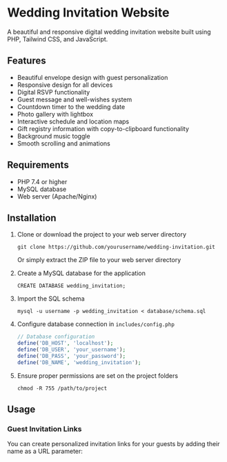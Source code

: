 # Wedding Invitation Website

A beautiful and responsive digital wedding invitation website built using PHP, Tailwind CSS, and JavaScript.

## Features

- Beautiful envelope design with guest personalization
- Responsive design for all devices
- Digital RSVP functionality
- Guest message and well-wishes system
- Countdown timer to the wedding date
- Photo gallery with lightbox
- Interactive schedule and location maps
- Gift registry information with copy-to-clipboard functionality
- Background music toggle
- Smooth scrolling and animations

## Requirements

- PHP 7.4 or higher
- MySQL database
- Web server (Apache/Nginx)

## Installation

1. Clone or download the project to your web server directory
   ```
   git clone https://github.com/yourusername/wedding-invitation.git
   ```
   Or simply extract the ZIP file to your web server directory

2. Create a MySQL database for the application
   ```
   CREATE DATABASE wedding_invitation;
   ```

3. Import the SQL schema
   ```
   mysql -u username -p wedding_invitation < database/schema.sql
   ```

4. Configure database connection in `includes/config.php`
   ```php
   // Database configuration
   define('DB_HOST', 'localhost');
   define('DB_USER', 'your_username');
   define('DB_PASS', 'your_password');
   define('DB_NAME', 'wedding_invitation');
   ```

5. Ensure proper permissions are set on the project folders
   ```
   chmod -R 755 /path/to/project
   ```

## Usage

### Guest Invitation Links

You can create personalized invitation links for your guests by adding their name as a URL parameter:
